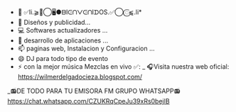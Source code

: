 - 👋 ✅li.⫺𑜞⃝🖥️●ᗷIᕮᑎᐯᕮᑎIᗪOS.✅⃝𑜞⫹.li* 
- 👀 Diseños y publicidad...
- 💻 Softwares actualizadores ...
- 📲 desarrollo de aplicaciones ...
- 📫 paginas web, Instalacion y Configuracion  ...
- 😄 DJ para todo tipo de evento
- ⚡ con la mejor música Mezclas en vivo ✅: 
_ 🎧Visita nuestra web oficial: https://wilmerdelgadocieza.blogspot.com/

_📻DE TODO PARA TU EMISORA FM GRUPO WHATSAPP📻
https://chat.whatsapp.com/CZUKRqCpeJu39xRs0bejlB
<!---
DJWILMER/DJWILMER is a ✨ special ✨ repository because its `README.md` (this file) appears on your GitHub profile.
You can click the Preview link to take a look at your changes.
--->
